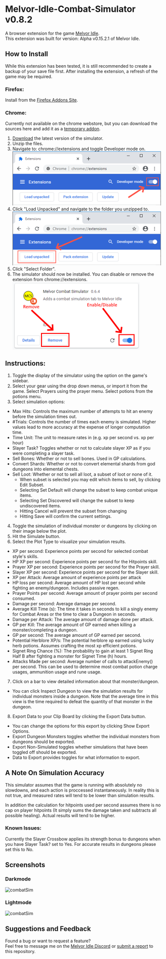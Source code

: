 # Melvor-Idle-Combat-Simulator v0.8.2
A browser extension for the game [Melvor Idle](http://www.melvoridle.com/).  
This extension was built for version: Alpha v0.15.2.1 of Melvor Idle.

## How to Install
While this extension has been tested, it is still recommended to create a backup of your save file first.
After installing the extension, a refresh of the game may be required.

### Firefox:
Install from the [Firefox Addons Site](https://addons.mozilla.org/en-US/firefox/addon/melvor-idle-combat-simulator/).

### Chrome:
Currently not available on the chrome webstore, but you can download the sources here and add it as a [temporary addon](https://developer.chrome.com/extensions/getstarted).
1. [Download](https://github.com/coolrox95/Melvor-Idle-Combat-Simulator/raw/master/Releases/v0.8.2.zip) the latest version of the simulator.
2. Unzip the files.
3. Navigate to: chrome://extensions and toggle Developer mode on.
![Toggling developer mode](Media/chromeInstall1.png)
4. Click "Load Unpacked" and navigate to the folder you unzipped to.
![Loading Unpacked](Media/chromeInstall2.png)
5. Click "Select Folder".
6. The simulator should now be installed. You can disable or remove the extension from chrome://extensions.
![Disabling or Removing the Extension](Media/chromeInstall3.png)

## Instructions:
1. Toggle the display of the simulator using the option on the game's sidebar.
2. Select your gear using the drop down menus, or import it from the game. Select Prayers using the prayer menu. Select potions from the potions menu.
3. Select simulation options:
 - Max Hits: Controls the maximum number of attempts to hit an enemy before the simulation times out.
 - #Trials: Controls the number of times each enemy is simulated. Higher values lead to more accuracy at the expense of longer computation time.
 - Time Unit: The unit to measure rates in (e.g. xp per second vs. xp per hour)
 - Slayer Task? Toggles whether or not to calculate slayer XP as if you were completing a slayer task.
 - Sell Bones: Whether or not to sell bones. Used in GP calculations.
 - Convert Shards: Whether or not to convert elemental shards from god dungeons into elemental chests.
 - Sell Loot: Whether or not to sell all loot, a subset of loot or none of it.
   - When subset is selected you may edit which items to sell, by clicking Edit Subset.
   - Selecting Set Default will change the subset to keep combat unique items.
   - Selecting Set Discovered will change the subset to keep undiscovered items.
   - Hitting Cancel will prevent the subset from changing
   - Hitting Save will confirm the current settings.
4. Toggle the simulation of individual monster or dungeons by clicking on their image below the plot.
5. Hit the Simulate button.
6. Select the Plot Type to visualize your simulation results.
 - XP per second: Experience points per second for selected combat style's skills.
 - HP XP per second: Experience points per second for the Hitpoints skill.
 - Prayer XP per second: Experience points per second for the Prayer skill.
 - Slayer XP per second: Experience points per second for the Slayer skill.
 - XP per Attack: Average amount of experience points per attack
 - HP loss per second: Average amount of HP lost per second while fighting an enemy/dungeon. Includes passive regen.
 - Prayer Points per second: Average amount of prayer points per second consumed.
 - Damage per second: Average damage per second.
 - Average Kill Time (s): The time it takes in seconds to kill a singly enemy for Combat Areas or the time to clear a Dungeon in seconds.
 - Damage per Attack: The average amount of damage done per attack.
 - GP per Kill: The average amount of GP earned when killing a monster/completing a dungeon.
 - GP per second: The average amount of GP earned per second.
 - Potential Herblore XP/s: The potential herblore xp earned using lucky herb potions. Assumes crafting the most xp efficient potions.
 - Signet Ring Chance (%): The probability to gain at least 1 Signet Ring Half B after fighting a monster for Signet Time (h) hours.
 - Attacks Made per second: Average number of calls to attackEnemy() per second. This can be used to determine most combat potion charge usages, ammunition usage and rune usage.
7. Click on a bar to view detailed information about that monster/dungeon.
 - You can click Inspect Dungeon to view the simulation results for individual monsters inside a dungeon. Note that the average time in this view is the time required to defeat the quantity of that monster in the dungeon.
8. Export Data to your Clip Board by clicking the Export Data button.
 - You can change the options for this export by clicking Show Export Options.
 - Export Dungeon Monsters toggles whether the individual monsters from dungeons should be exported.
 - Export Non-Simulated toggles whether simulations that have been toggled off should be exported.
 - Data to Export provides toggles for what information to export.
## A Note On Simulation Accuracy
This simulator assumes that the game is running with absolutely no slowdowns, and each action is proccessed instantaneously. In reality this is not true, and measured rates will tend to be lower than simulation results.

In addition the calculation for hitpoints used per second assumes there is no cap on player hitpoints (It simply sums the damage taken and subtracts all possible healing). Actual results will tend to be higher.

### Known Issues:
Currently the Slayer Crossbow applies its strength bonus to dungeons when you have Slayer Task? set to Yes. For accurate results in dungeons please set this to No.
## Screenshots
### Darkmode
![combatSim](https://imgur.com/DNrbI2Z.png)
### Lightmode
![combatSim](https://imgur.com/pCDLqQR.png)
## Suggestions and Feedback
Found a bug or want to request a feature?  
Feel free to message me on the [Melvor Idle Discord](https://discord.gg/TWDT7PM) or [submit a report](https://github.com/coolrox95/Melvor-Idle-Combat-Simulator/issues/new) to this repository.

